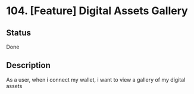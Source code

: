 # 104. [Feature] Digital Assets Gallery

## Status

Done

## Description

As a user, when i connect my wallet, i want to view a gallery of my digital assets
